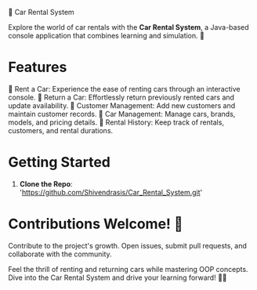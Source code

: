 🚗 Car Rental System

Explore the world of car rentals with the **Car Rental System**, a Java-based console application that combines learning and simulation. 🌟

# Features

🚀 Rent a Car: Experience the ease of renting cars through an interactive console.
🔁 Return a Car: Effortlessly return previously rented cars and update availability.
👥 Customer Management: Add new customers and maintain customer records.
🚗 Car Management: Manage cars, brands, models, and pricing details.
📝 Rental History: Keep track of rentals, customers, and rental durations.

# Getting Started

1. **Clone the Repo**: 'https://github.com/Shivendrasis/Car_Rental_System.git'

# Contributions Welcome! 🎉

Contribute to the project's growth. Open issues, submit pull requests, and collaborate with the community.

Feel the thrill of renting and returning cars while mastering OOP concepts. Dive into the Car Rental System and drive your learning forward! 🚗💨
